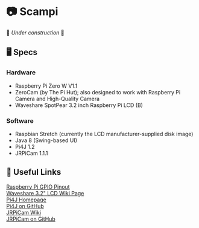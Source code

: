 # 📷 Scampi
🚧 _Under construction_ 🚧

## 🖥 Specs

### Hardware
- Raspberry Pi Zero W V1.1
- ZeroCam (by The Pi Hut); also designed to work with Raspberry Pi Camera and High-Quality Camera
- Waveshare SpotPear 3.2 inch Raspberry Pi LCD (B)

### Software
- Raspbian Stretch (currently the LCD manufacturer-supplied disk image)
- Java 8 (Swing-based UI)
- Pi4J 1.2
- JRPiCam 1.1.1

## 📌 Useful Links
[Raspberry Pi GPIO Pinout](https://pinout.xyz/)  
[Waveshare 3.2" LCD Wiki Page](https://www.waveshare.com/wiki/3.2inch_RPi_LCD_(B))  
[Pi4J Homepage](https://pi4j.com/1.2/)  
[Pi4J on GitHub](https://github.com/Pi4J/pi4j/)  
[JRPiCam Wiki](https://github.com/Hopding/JRPiCam/wiki)  
[JRPiCam on GitHub](https://github.com/Hopding/JRPiCam)  
